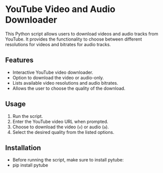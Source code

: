# YouTube Video and Audio Downloader

This Python script allows users to download videos and audio tracks from YouTube. It provides the functionality to choose between different resolutions for videos and bitrates for audio tracks.

## Features

- Interactive YouTube video downloader.
- Option to download the video or audio-only.
- Lists available video resolutions and audio bitrates.
- Allows the user to choose the quality of the download.

## Usage

1. Run the script.
2. Enter the YouTube video URL when prompted.
3. Choose to download the video (`v`) or audio (`a`).
4. Select the desired quality from the listed options.

## Installation
- Before running the script, make sure to install pytube:
- pip install pytube
